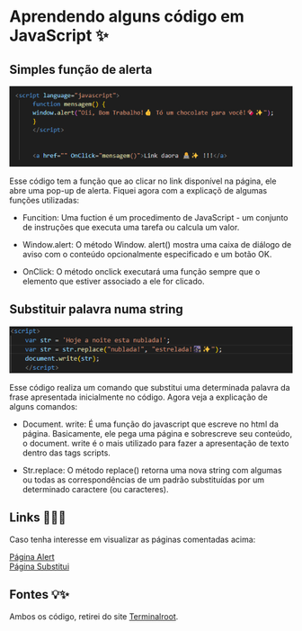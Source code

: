 # Aprendendo alguns código em JavaScript ✨

## Simples função de alerta 

![Código Alert](img/Alert.png)

Esse código tem a função que ao clicar no link disponível na página, ele abre uma pop-up de alerta. Fiquei agora com a explicaçõ de algumas funções utilizadas:

* Funcition: Uma fuction é um procedimento de JavaScript - um conjunto de instruções que executa uma tarefa ou calcula um valor.

* Window.alert: O método Window. alert() mostra uma caixa de diálogo de aviso com o conteúdo opcionalmente especificado e um botão OK.

* OnClick: O método onclick executará uma função sempre que o elemento que estiver associado a ele for clicado.

## Substituir palavra numa string

![Código substitui](img/Substitui.png)

Esse código realiza um comando que substitui uma determinada palavra da frase apresentada inicialmente no código. Agora veja a explicação de alguns comandos:

* Document. write: É uma função do javascript que escreve no html da página. Basicamente, ele pega uma página e sobrescreve seu conteúdo, o document. write é o mais utilizado para fazer a apresentação de texto dentro das tags scripts.

* Str.replace:  O método replace() retorna uma nova string com algumas ou todas as correspondências de um padrão substituídas por um determinado caractere (ou caracteres).

## Links 👩‍💻✨

Caso tenha interesse em visualizar as páginas comentadas acima:

[Página Alert](https://emillybonfim.github.io/codigo_js/alert.html)
<br>
[Página Substitui](https://emillybonfim.github.io/codigo_js/substitui.html)

## Fontes 💡✨
Ambos os código, retirei do site [Terminalroot](https://terminalroot.com.br/).
